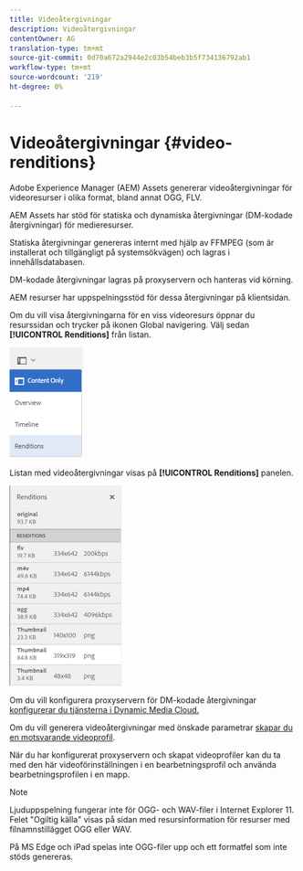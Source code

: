 ```yaml
---
title: Videoåtergivningar
description: Videoåtergivningar
contentOwner: AG
translation-type: tm+mt
source-git-commit: 0d70a672a2944e2c03b54beb3b5f734136792ab1
workflow-type: tm+mt
source-wordcount: '219'
ht-degree: 0%

---
```



# Videoåtergivningar {#video-renditions}

Adobe Experience Manager (AEM) Assets genererar videoåtergivningar för videoresurser i olika format, bland annat OGG, FLV.

AEM Assets har stöd för statiska och dynamiska återgivningar (DM-kodade återgivningar) för medieresurser.

Statiska återgivningar genereras internt med hjälp av FFMPEG (som är installerat och tillgängligt på systemsökvägen) och lagras i innehållsdatabasen.

DM-kodade återgivningar lagras på proxyservern och hanteras vid körning.

AEM resurser har uppspelningsstöd för dessa återgivningar på klientsidan.

Om du vill visa återgivningarna för en viss videoresurs öppnar du resurssidan och trycker på ikonen Global navigering. Välj sedan **[!UICONTROL Renditions]** från listan.

![chlimage_1-478](assets/chlimage_1-478.png)

Listan med videoåtergivningar visas på **[!UICONTROL Renditions]** panelen.

![chlimage_1-479](assets/chlimage_1-479.png)

Om du vill konfigurera proxyservern för DM-kodade återgivningar [konfigurerar du tjänsterna i Dynamic Media Cloud.](config-dynamic.md)

Om du vill generera videoåtergivningar med önskade parametrar [skapar du en motsvarande videoprofil](video-profiles.md).

När du har konfigurerat proxyservern och skapat videoprofiler kan du ta med den här videoförinställningen i en bearbetningsprofil och använda bearbetningsprofilen i en mapp.

>[!NOTE]
>
>Ljuduppspelning fungerar inte för OGG- och WAV-filer i Internet Explorer 11. Felet &quot;Ogiltig källa&quot; visas på sidan med resursinformation för resurser med filnamnstillägget OGG eller WAV.
>
>På MS Edge och iPad spelas inte OGG-filer upp och ett formatfel som inte stöds genereras.
